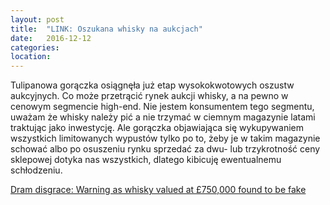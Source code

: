 ```yaml
---
layout: post
title:  "LINK: Oszukana whisky na aukcjach"
date:   2016-12-12
categories: 
location: 
---
```


Tulipanowa gorączka osiągnęła już etap wysokokwotowych oszustw aukcyjnych. Co może przetrącić rynek aukcji whisky, a na pewno w cenowym segmencie high-end. Nie jestem konsumentem tego segmentu, uważam że whisky należy pić a nie trzymać w ciemnym magazynie latami traktując jako inwestycję. Ale gorączka objawiająca się wykupywaniem wszystkich limitowanych wypustów tylko po to, żeby je w takim magazynie schować albo po osuszeniu rynku sprzedać za dwu- lub trzykrotność ceny sklepowej dotyka nas wszystkich, dlatego kibicuję ewentualnemu schłodzeniu.

[Dram disgrace: Warning as whisky valued at £750,000 found to be fake](http://www.heraldscotland.com/news/14958526.Dram_disgrace__Warning_as_whisky_valued_at___750_000_found_to_be_fake/)
